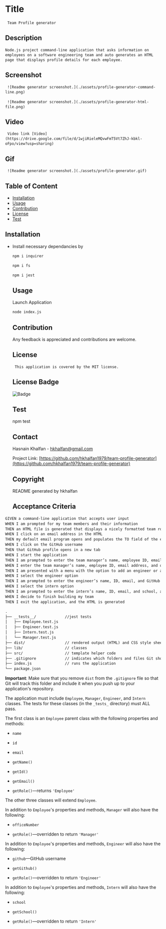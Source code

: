 
     
   # Title
     Team Profile generator

   ## Description
    Node.js project command-line application that asks information on employees on a software engineering team and auto generates an HTML page that displays profile details for each employee.

   ## Screenshot

     ![Readme generator screenshot.](./assets/profile-generator-command-line.png)

     ![Readme generator screenshot.](./assets/profile-generator-html-file.png)

   ## Video

     Video link [Video](https://drive.google.com/file/d/1wjiRieleMQvwFmT5Vt7ZhJ-kbkl-oFpo/view?usp=sharing)

   ## Gif

     ![Readme generator screenshot.](./assets/profile-generator.gif)
   
   ## Table of Content
   - [Installation](#installation)
   - [Usage](#usage)
   - [Contribution](#contribution)
   - [License](#license)
   - [Test](#Test)
   
   ## Installation

* Install necessary dependancies by
     
     ```sh
     npm i inquirer
     ```

     ```sh
     npm i fs
     ```

     ```sh
     npm i jest
     ```     
   
   ## Usage
     Launch Application

     ```sh
     node index.js
     ```
     
   ## Contribution
     Any feedback is appreciated and contributions are welcome.
   
   ## License 
       This application is covered by the MIT license.
     
   ## License Badge
   
   ![Badge](https://img.shields.io/badge/License-MIT-blue.svg)

   
   ## Test
     npm test
   
   ## Contact
   Hasnain Khalfan - hkhalfan@gmail.com

   Project Link: [https://github.com/hkhalfan1979/team-profile-generator](https://github.com/hkhalfan1979/team-profile-generator)
     
   ## Copyright
   
     README generated by hkhalfan
   


   ## Acceptance Criteria

```md
GIVEN a command-line application that accepts user input
WHEN I am prompted for my team members and their information
THEN an HTML file is generated that displays a nicely formatted team roster based on user input
WHEN I click on an email address in the HTML
THEN my default email program opens and populates the TO field of the email with the address
WHEN I click on the GitHub username
THEN that GitHub profile opens in a new tab
WHEN I start the application
THEN I am prompted to enter the team manager’s name, employee ID, email address, and office number
WHEN I enter the team manager’s name, employee ID, email address, and office number
THEN I am presented with a menu with the option to add an engineer or an intern or to finish building my team
WHEN I select the engineer option
THEN I am prompted to enter the engineer’s name, ID, email, and GitHub username, and I am taken back to the menu
WHEN I select the intern option
THEN I am prompted to enter the intern’s name, ID, email, and school, and I am taken back to the menu
WHEN I decide to finish building my team
THEN I exit the application, and the HTML is generated
```


```md
.
├── __tests__/             //jest tests
│   ├── Employee.test.js
│   ├── Engineer.test.js
│   ├── Intern.test.js
│   └── Manager.test.js
├── dist/                  // rendered output (HTML) and CSS style sheet      
├── lib/                   // classes
├── src/                   // template helper code 
├── .gitignore             // indicates which folders and files Git should ignore
├── index.js               // runs the application
└── package.json           
```

**Important**: Make sure that you remove `dist` from the `.gitignore` file so that Git will track this folder and include it when you push up to your application's repository.

The application must include `Employee`, `Manager`, `Engineer`, and `Intern` classes. The tests for these classes (in the `_tests_` directory) must ALL pass.

The first class is an `Employee` parent class with the following properties and methods:

* `name`

* `id`

* `email`

* `getName()`

* `getId()`

* `getEmail()`

* `getRole()`&mdash;returns `'Employee'`

The other three classes will extend `Employee`.

In addition to `Employee`'s properties and methods, `Manager` will also have the following:

* `officeNumber`

* `getRole()`&mdash;overridden to return `'Manager'`

In addition to `Employee`'s properties and methods, `Engineer` will also have the following:

* `github`&mdash;GitHub username

* `getGithub()`

* `getRole()`&mdash;overridden to return `'Engineer'`

In addition to `Employee`'s properties and methods, `Intern` will also have the following:

* `school`

* `getSchool()`

* `getRole()`&mdash;overridden to return `'Intern'`